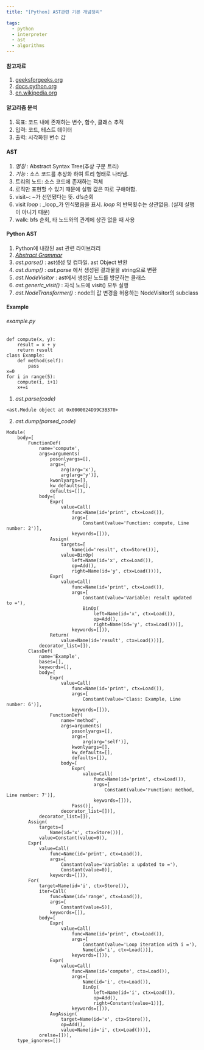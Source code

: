 ```yaml
---
title: "[Python] AST관련 기본 개념정리"

tags:
  - python
  - interpreter
  - ast
  - algorithms
---
```

#### 참고자료
1. [geeksforgeeks.org](https://www.geeksforgeeks.org/types-of-issues-and-errors-in-programming-coding/)
2. [docs.python.org](https://docs.python.org/ko/3/library/ast.html)
3. [en.wikipedia.org](https://en.wikipedia.org/wiki/Abstract_syntax_tree)
#### 알고리즘 분석
1. 목표: 코드 내에 존재하는 변수, 함수, 클래스 추적
2. 입력: 코드, 테스트 데이터
3. 출력: 시각화된 변수 값
#### AST
1. _명칭_ : Abstract Syntax Tree(추상 구문 트리)
2. _기능_ : 소스 코드를 추상화 하여 트리 형태로 나타냄. 
3. 트리의 노드: 소스 코드에 존재하는 객체
4. 로직만 표현할 수 있기 때문에 실행 값은 따로 구해야함.
5. visit~: ~가 선언됐다는 뜻. dfs순회
6. visit _loop_ : _loop_가 인식됐음을 표시. _loop_ 의 반복횟수는 상관없음. (실제 실행이 아니기 때문)
7. walk: bfs 순회, 타 노드와의 관계에 상관 없을 때 사용


#### Python AST
1. Python에 내장된 ast 관련 라이브러리
2. _[Abstract Grammar](https://docs.python.org/3/library/ast.html#abstract-grammar)_
3. _ast.parse()_ : ast생성 및 컴파일. ast Object 반환
4. _ast.dump()_ : _ast.parse_ 에서 생성된 결과물을 string으로 변환
5. _ast.NodeVisitor_ : ast에서 생성된 노드를 방문하는 클래스
6. _ast.generic_visit()_ : 자식 노드에 visit() 모두 실행
7. _ast.NodeTransformer()_ : node의 값 변경을 허용하는 NodeVisitor의 subclass

#### Example
###### example.py
```
def compute(x, y):
    result = x + y
    return result
class Example:
    def method(self):
        pass
x=0
for i in range(5):
    compute(i, i+1)
    x+=i
```


1. _ast.parse(code)_

```
<ast.Module object at 0x0000024D99C3B370>
```

2. _ast.dump(parsed_code)_

```
Module(
    body=[
        FunctionDef(
            name='compute',
            args=arguments(
                posonlyargs=[],
                args=[
                    arg(arg='x'),
                    arg(arg='y')],
                kwonlyargs=[],
                kw_defaults=[],
                defaults=[]),
            body=[
                Expr(
                    value=Call(
                        func=Name(id='print', ctx=Load()),
                        args=[
                            Constant(value='Function: compute, Line number: 2')],
                        keywords=[])),
                Assign(
                    targets=[
                        Name(id='result', ctx=Store())],
                    value=BinOp(
                        left=Name(id='x', ctx=Load()),
                        op=Add(),
                        right=Name(id='y', ctx=Load()))),
                Expr(
                    value=Call(
                        func=Name(id='print', ctx=Load()),
                        args=[
                            Constant(value='Variable: result updated to ='),
                            BinOp(
                                left=Name(id='x', ctx=Load()),
                                op=Add(),
                                right=Name(id='y', ctx=Load()))],
                        keywords=[])),
                Return(
                    value=Name(id='result', ctx=Load()))],
            decorator_list=[]),
        ClassDef(
            name='Example',
            bases=[],
            keywords=[],
            body=[
                Expr(
                    value=Call(
                        func=Name(id='print', ctx=Load()),
                        args=[
                            Constant(value='Class: Example, Line number: 6')],
                        keywords=[])),
                FunctionDef(
                    name='method',
                    args=arguments(
                        posonlyargs=[],
                        args=[
                            arg(arg='self')],
                        kwonlyargs=[],
                        kw_defaults=[],
                        defaults=[]),
                    body=[
                        Expr(
                            value=Call(
                                func=Name(id='print', ctx=Load()),
                                args=[
                                    Constant(value='Function: method, Line number: 7')],
                                keywords=[])),
                        Pass()],
                    decorator_list=[])],
            decorator_list=[]),
        Assign(
            targets=[
                Name(id='x', ctx=Store())],
            value=Constant(value=0)),
        Expr(
            value=Call(
                func=Name(id='print', ctx=Load()),
                args=[
                    Constant(value='Variable: x updated to ='),
                    Constant(value=0)],
                keywords=[])),
        For(
            target=Name(id='i', ctx=Store()),
            iter=Call(
                func=Name(id='range', ctx=Load()),
                args=[
                    Constant(value=5)],
                keywords=[]),
            body=[
                Expr(
                    value=Call(
                        func=Name(id='print', ctx=Load()),
                        args=[
                            Constant(value='Loop iteration with i ='),
                            Name(id='i', ctx=Load())],
                        keywords=[])),
                Expr(
                    value=Call(
                        func=Name(id='compute', ctx=Load()),
                        args=[
                            Name(id='i', ctx=Load()),
                            BinOp(
                                left=Name(id='i', ctx=Load()),
                                op=Add(),
                                right=Constant(value=1))],
                        keywords=[])),
                AugAssign(
                    target=Name(id='x', ctx=Store()),
                    op=Add(),
                    value=Name(id='i', ctx=Load()))],
            orelse=[])],
    type_ignores=[])
    
```

